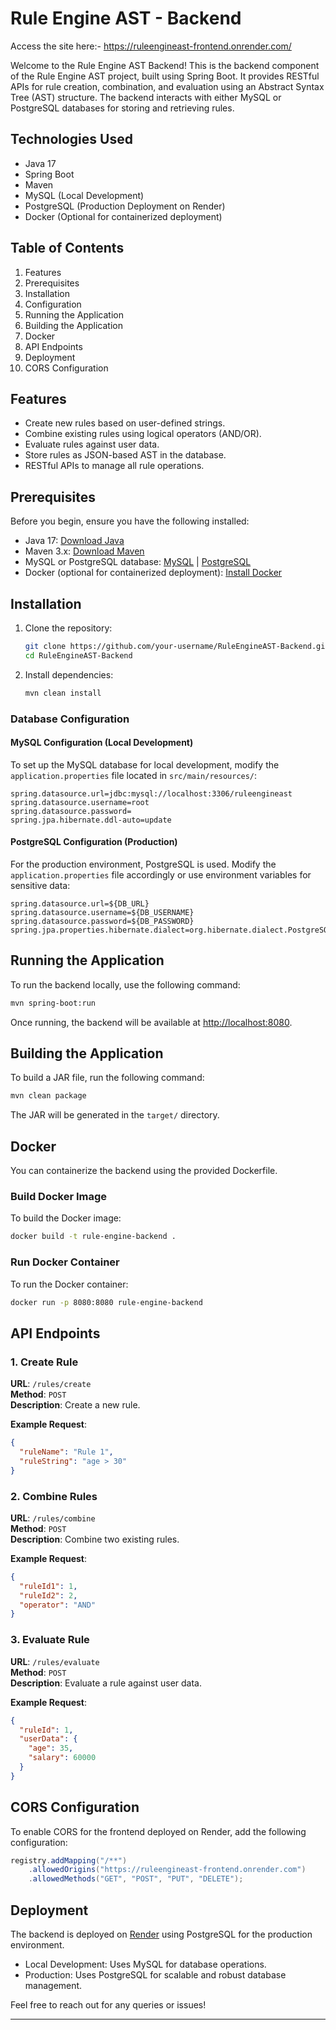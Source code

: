 # Rule Engine AST - Backend

Access the site here:- https://ruleengineast-frontend.onrender.com/

Welcome to the Rule Engine AST Backend! This is the backend component of the Rule Engine AST project, built using Spring Boot. It provides RESTful APIs for rule creation, combination, and evaluation using an Abstract Syntax Tree (AST) structure. The backend interacts with either MySQL or PostgreSQL databases for storing and retrieving rules.

## Technologies Used

- Java 17
- Spring Boot
- Maven
- MySQL (Local Development)
- PostgreSQL (Production Deployment on Render)
- Docker (Optional for containerized deployment)

## Table of Contents

1. Features
2. Prerequisites
3. Installation
4. Configuration
5. Running the Application
6. Building the Application
7. Docker
8. API Endpoints
9. Deployment
10. CORS Configuration

## Features

- Create new rules based on user-defined strings.
- Combine existing rules using logical operators (AND/OR).
- Evaluate rules against user data.
- Store rules as JSON-based AST in the database.
- RESTful APIs to manage all rule operations.

## Prerequisites

Before you begin, ensure you have the following installed:

- Java 17: [Download Java](https://adoptium.net/)
- Maven 3.x: [Download Maven](https://maven.apache.org/download.cgi)
- MySQL or PostgreSQL database: [MySQL](https://dev.mysql.com/downloads/) | [PostgreSQL](https://www.postgresql.org/download/)
- Docker (optional for containerized deployment): [Install Docker](https://www.docker.com/products/docker-desktop/)

## Installation

1. Clone the repository:
   ```bash
   git clone https://github.com/your-username/RuleEngineAST-Backend.git
   cd RuleEngineAST-Backend
   ```

2. Install dependencies:
   ```bash
   mvn clean install
   ```

### Database Configuration

#### MySQL Configuration (Local Development)
To set up the MySQL database for local development, modify the `application.properties` file located in `src/main/resources/`:

```properties
spring.datasource.url=jdbc:mysql://localhost:3306/ruleengineast
spring.datasource.username=root
spring.datasource.password=
spring.jpa.hibernate.ddl-auto=update
```

#### PostgreSQL Configuration (Production)
For the production environment, PostgreSQL is used. Modify the `application.properties` file accordingly or use environment variables for sensitive data:

```properties
spring.datasource.url=${DB_URL}
spring.datasource.username=${DB_USERNAME}
spring.datasource.password=${DB_PASSWORD}
spring.jpa.properties.hibernate.dialect=org.hibernate.dialect.PostgreSQLDialect
```

## Running the Application

To run the backend locally, use the following command:

```bash
mvn spring-boot:run
```

Once running, the backend will be available at [http://localhost:8080](http://localhost:8080).

## Building the Application

To build a JAR file, run the following command:

```bash
mvn clean package
```

The JAR will be generated in the `target/` directory.

## Docker

You can containerize the backend using the provided Dockerfile.

### Build Docker Image

To build the Docker image:

```bash
docker build -t rule-engine-backend .
```

### Run Docker Container

To run the Docker container:

```bash
docker run -p 8080:8080 rule-engine-backend
```

## API Endpoints

### 1. Create Rule
**URL**: `/rules/create`  
**Method**: `POST`  
**Description**: Create a new rule.  

**Example Request**:
```json
{
  "ruleName": "Rule 1",
  "ruleString": "age > 30"
}
```

### 2. Combine Rules
**URL**: `/rules/combine`  
**Method**: `POST`  
**Description**: Combine two existing rules.  

**Example Request**:
```json
{
  "ruleId1": 1,
  "ruleId2": 2,
  "operator": "AND"
}
```

### 3. Evaluate Rule
**URL**: `/rules/evaluate`  
**Method**: `POST`  
**Description**: Evaluate a rule against user data.  

**Example Request**:
```json
{
  "ruleId": 1,
  "userData": {
    "age": 35,
    "salary": 60000
  }
}
```

## CORS Configuration

To enable CORS for the frontend deployed on Render, add the following configuration:

```java
registry.addMapping("/**")
    .allowedOrigins("https://ruleengineast-frontend.onrender.com")
    .allowedMethods("GET", "POST", "PUT", "DELETE");
```

## Deployment

The backend is deployed on [Render](https://render.com/) using PostgreSQL for the production environment.

- Local Development: Uses MySQL for database operations.
- Production: Uses PostgreSQL for scalable and robust database management.

Feel free to reach out for any queries or issues!

--- 
